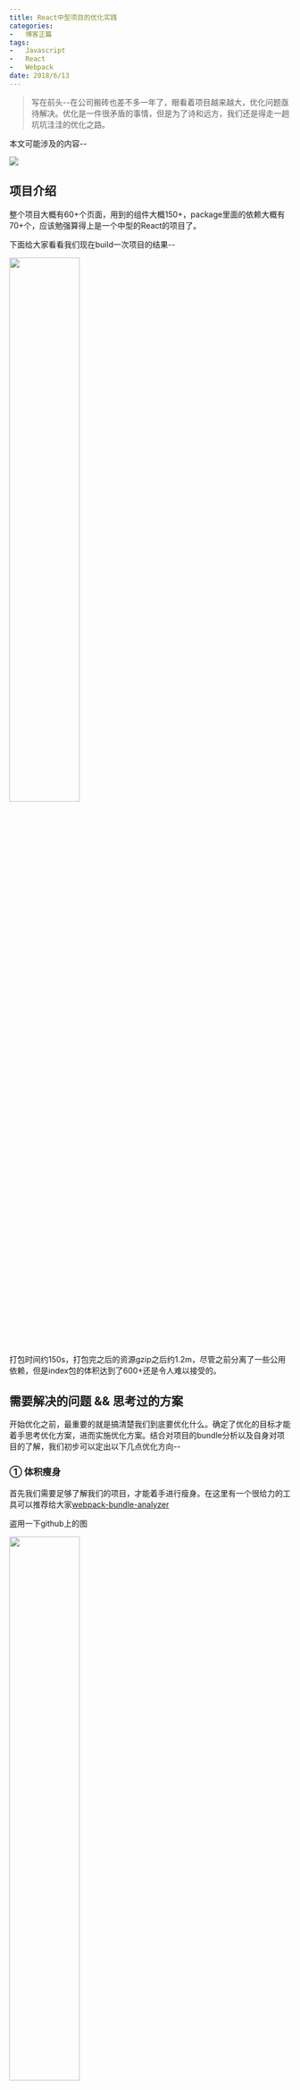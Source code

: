 ```yaml
---
title: React中型项目的优化实践
categories:
-   博客正篇
tags:
-   Javascript
-   React
-   Webpack
date: 2018/6/13
---
```


>   写在前头--在公司搬砖也差不多一年了，眼看着项目越来越大，优化问题亟待解决。优化是一件很矛盾的事情，但是为了诗和远方，我们还是得走一趟坑坑洼洼的优化之路。

本文可能涉及的内容--

<img src="https://blog-1252307419.cos.ap-beijing.myqcloud.com/react-rebuild-00.png" />

##  项目介绍

整个项目大概有60+个页面，用到的组件大概150+，package里面的依赖大概有70+个，应该勉强算得上是一个中型的React的项目了。

下面给大家看看我们现在build一次项目的结果--

<img width="50%" src="https://blog-1252307419.cos.ap-beijing.myqcloud.com/react-rebuild-01.png"/>

打包时间约150s，打包完之后的资源gzip之后约1.2m，尽管之前分离了一些公用依赖，但是index包的体积达到了600+还是令人难以接受的。

## 需要解决的问题 && 思考过的方案

开始优化之前，最重要的就是搞清楚我们到底要优化什么。确定了优化的目标才能着手思考优化方案，进而实施优化方案。结合对项目的bundle分析以及自身对项目的了解，我们初步可以定出以下几点优化方向--

### ① 体积瘦身

首先我们需要足够了解我们的项目，才能着手进行瘦身。在这里有一个很给力的工具可以推荐给大家[webpack-bundle-analyzer](https://github.com/webpack-contrib/webpack-bundle-analyzer)

盗用一下github上的图

<img width="50%" src="https://user-gold-cdn.xitu.io/2018/6/11/163edebe5fa417ab?w=908&h=547&f=gif&s=3663774"/>

如图所示，我们可以很清晰的看到每个js文件里的module组成，还可以看到每个module的大小以及module的组成成分，这对我们分析代码冗余以及优化方向都能够提供很大的帮助。

具体食用方式也很简单--

<img width="50%" src="https://blog-1252307419.cos.ap-beijing.myqcloud.com/react-rebuild-02.png"/>

这样一来我们就对项目有了一个比较具体的认识，大到项目的依赖一览，小到某个页面的组件引用都能在分析报告中找到。接下来就可以开始我们的瘦身之旅了。

#### 打团先找大哥

当我们第一次看到bundle的分析报告时，总能找到一些出乎意料的“大个子”，如果是必不可缺的依赖则没办法，但如果是一些可以被取代的依赖就有别的说法了。这里刚好可以看看之前我[对create-react-app中moment.js依赖的处理](https://juejin.im/post/5a3f729c6fb9a044fb07f935#heading-1)，如果处理顺利的话可以很直观的看到bundle大小的变化。

总结来说，如果有小的并且满足需求的依赖可以替换，请不要迟疑；但如果没有可满足的依赖，可以尝试自己造一个轮子，当然后者需要结合自身状况考虑。

#### 分散站位

相信大家在开发网站的时候都用到了不少依赖，但是这些依赖在输出之后是和业务代码打包在一起的，这个明显不符合我们的预期。面对这些基本不会变更的依赖，我们更倾向它们能够主动抱团并且远离我们的业务代码。

这时候，就该使用webpack的CommonsChunkPlugin（貌似在wp4中已经被别的插件替代了，在此我们先不讨论wp4），它可以帮助我们将一些指定的module打包进指定的bundle里。具体使用方案可以[参考wp官网中的相关介绍](https://webpack.docschina.org/plugins/commons-chunk-plugin)，有一个坑点就是--倘若希望负责集合依赖bundle的文件名在打包时不变，则需要生成manifest。

#### 不要将页面都放到一个篮子里（一）-- 页面分离

我们可以将一些低频页面彻底拉出项目，拿我们的项目来说，一共60+个页面，用户大多都是只会访问其中的几个或十几个页面，不可能将所有的页面都访问一遍。这样一来就必然会有一些页面的访问频率相比之下会十分低下，该怎么处理这些页面呢？这里有几种方案：

-   脱离框架重写相关页面并重新部署
-   Copy项目代码，在其他地方重新跑一次并部署，原项目就可以删除不需要的页面
-   上一方案的简化版，复刻项目环境，跑一个新的纯净项目并部署，将原项目低频页面“剪切”到新的项目中

以上三种方案个人觉得各有优劣，第一个方案`很简单`，适用场景就是类似Q&A的静态页，可以将其脱离项目，写成静态页部署在其他的地方，但是不好的地方就是可能没法复用原项目组件。

方案二呢则是`时间至上`的方案，可以做到快速迁移，但是不好的地方在于迁移出去的页面其实还是塞在一个篮子里，只不过换了个新的篮子罢了。

方案三则是`质量至上`的方案，以时间作为成本，换来一个新的“低频页面项目”。具体要使用哪种方案，我觉得也是根据当前项目状况而定，不追求最完美，追求最合适。


### ② 首屏加载

首屏加载，大概是优化的永恒话题，所有的优化都避不开这一个话题，因为只有它能最直观的让“大家”都感受到我们这次优化的成果。对于用户来说，认为网页首屏很快的标准其实很单一，就是一打开页面，看了多久的白屏。`所以我们需要做的就是弱化用户对白屏的感知`，围绕这一点，个人认为，首屏加载这一优化可以有两个方向：一个是速度，另一个是体验。

#### 引入加载占位

其实这个就是前段时间很火的“骨架屏”，我们可以在页面真正被渲染出来之前，先给用户看到一个“假的”页面,等到某个时间节点（例如数据已经准备完毕...）就将真正的内容替换上去。这里有一个我写的很不走心的例子:)

<img src="https://blog-1252307419.cos.ap-beijing.myqcloud.com/react-rebuild-01.gif" />

在这个优惠券列表页面我的处理方案是，初始化页面的时候就渲染3个列表项骨架，等待接口数据返回就将真实内容替换上去。

在我们的首屏其实也是类似的，我们可以根据首屏的展示结构，做一个匹配的骨架组件，然后按需求进行展示即可，这样可以有效减少用户看到白屏的时间。下面是我这个骨架的代码，优化的空间很大，不过由于优先级不是很高，所以就没有进行迭代了。

<img width="50%" src="https://blog-1252307419.cos.ap-beijing.myqcloud.com/react-rebuild-03.png"/>

大概结构就是这样，样式方面很粗暴，因为每一项都是独立的一个组件，直接可以用absolute定位堆砌一个简洁的占位列表项。里面那个类似进度条的效果则是通过css3的animation实现的，我们可以将每个block的背景色变成渐变的，然后通过background-positon的变化来达到图中的效果。

#### 图片懒加载

这应该是个老生常谈的优化方向了，原理大概是将视图之外的图片都用同一个占位图进行占位，将其真正的图链接存在data-*中，通过监听滚动来判断图片是否进入视图中，来控制img标签src的值。具体的实现很多地方都能搜到，大家可以根据自身情况，按需选择。

#### 不要将页面都放到一个篮子里（二）-- 懒加载

>   其实在整个优化过程中我的重心是放在这个地方的，其他的都是半路上想到的...

让我们回想一下，上面我们讲过**将低频页面分离**，那么，必然就有会那么几个访问量十分高的页面，那么对于这几个页面应该怎么办呢？

因为访问频率高，所以我们可以认为这些页面与我们的核心业务是强相关的，所以将其分离就显得不那么划算了（很可能会出现维护多套代码的窘况）。

但是这样高频页面才是优化的重点区域呀，应该怎么办呢？面对这样页面我们还是可以使用懒加载大法（页面懒加载 || 组件懒加载 || 依赖懒加载）。

想要在js层面实现各类懒加载，我们都需要借助webpack中的特性**Code Splitting**，它可以将我们本来打包在一起的js分解成一块一块，并能达到按需加载并使用的效果。

-   页面懒加载

因为我们使用了react-router，所以我们可以使用react-router的getComponent轻松达到页面懒加载这一需求。如下图所示，将mainpage这样引入route的话，在打包的时候会将其分离成一个独立的js。

<img width="50%" src="https://blog-1252307419.cos.ap-beijing.myqcloud.com/react-rebuild-05.png"/>

-   组件懒加载 && 依赖懒加载

组件和依赖的懒加载也是十分简单的，如下图这样写就能达到懒加载的效果，但如果我们使用了babel则需要修改一下babel的配置，让它能够顺利解析动态import()的语法。

<img width="50%" src="https://blog-1252307419.cos.ap-beijing.myqcloud.com/react-rebuild-06.png"/>


### ③ 打包提速

我们通常的优化都是为了用户而优化，但其实为了我们自身能够良好的开发体验，也应该为开发人员优化优化开发体验，打包优化则成了不二之选。

#### 使用DLL为打包保驾护航

由于时间原因，在公司的项目中并没有尝试使用DLL，但是看到网上有不少同学都推荐介绍了它，所以我选择在此提及一下~[有关于webpack DLL的文档](https://webpack.docschina.org/plugins/dll-plugin/)

#### 将webpack版本从2.0 --> 4.x

由于项目是在差不多一年多以前正式启动的，所以接手的时候是webpack1.x，在刚接手的时候为了懒加载硬是升级到了2.x。

但是到现在发现，2.x好像也不够用了，毕竟已经落下了两个大版本了，更新之后的新特性、新功能或是新优化都应该成为我将项目迁移至新版本的动力。wp4具体的配置细节，在掘金上就见到过挺多同学介绍的，这里我想介绍一下，我是怎么将旧项目迁移到wp4的：

在开始进行版本迁移之前，我设想了两个方案，一个是在原有项目上直接升级并修改配置；第二个方案是新建webpack4项目，搭建好之后将业务代码迁移过来。

经过对成功率以及时间成本的评估，我最后选择的是第二个方案。那么这个新建的项目应该完善到什么程度才能进行迁移呢？我个人是经过以下几个步骤--

-   搭建项目骨架

这回的项目和之前的都不太一样了，我们没有借助大神们的脚手架来搭建项目骨架了，我们需要自己从零开始一点一点的摸索webpack的用法以及新旧版本的差异。

关于一些基础的知识以及配置十分推荐查阅[webpack官网的文档](https://webpack.docschina.org/concepts/)以及一些之前参考过的文章[webpack4-用之初体验](https://juejin.im/post/5adea0106fb9a07a9d6ff6de)、[webpack 4.0.0-beta.0 新特性介绍](https://juejin.im/entry/5a7abcc26fb9a063523ddbaf)。

相信大家看完这些之后都会对wp的配置有基本的认知，紧接下来就是建目录、装依赖巴拉巴拉。最终我们会得到一个这样的目录结构--

<img src="https://blog-1252307419.cos.ap-beijing.myqcloud.com/react-rebuild-07.png" width="50%" />

-   写个Hello World!

我们应该如何判断将项目代码迁入新项目的时机呢？很简单，当这个新项目可以正常的调试或打包一个相应框架的Hello World即可。

拿我们的项目来说，搭建完项目目录以及一些基础配置之后，接下来就是完全模拟原有项目的技术栈，在新的项目中写几个简单的demo页。当然这些demo页并不是随便写的，是带有目的性的，按我这次的经历来说，我写了这么几个文件index.js、App.js、Hello.js、Global.scss、router.js。

剥开非核心依赖，我们最核心的依赖其实就是react & react-router & sass，只要webpack能够正确的解析es6和sass我们就能很大程度的还原旧项目的环境。（babel中与jsx相关的配置在package里）

<img src="https://blog-1252307419.cos.ap-beijing.myqcloud.com/react-rebuild-08.png" width="50%" />


-   仔细研读package

上面的demo完成之后，我们新项目就初具雏形了，接下来我们就需要将旧项目package.json迁移到新项目中，这里需要注意的几点是：

① "scripts"中的指令要注意，我们要看里面的每条指令分别有什么作用，然后再思考应该怎么在新项目中写一个功能一样的指令。

② "dependencies" && "devDependencies"旧项目的依赖也应该无缝迁移过来，不过我们可以趁这个机会把没有用到的依赖剔除出去。

③ "babel" || "autoprefixer"等辅助工具的配置也应该与旧项目保持一致。

-   迁移项目&修修补补

上述步骤都跑通之后，就能删掉原有的demo，将旧项目的所有业务代码都迁移过来。接下来就看着报错，一个一个修复即可。这里遇到这么几个坑，困扰了我许久。页面很顺利的迁移过来了，依赖补全之后也顺利的跑起来了。

但是在dev环境下切换页面老是会404。相信大家看到这里就懂了，我用了history模式的路由，在devServer中应该要加上这样一行配置

```js
devServer {
    historyApiFallback: true
}
```

好啦，404消灭之后又有新的状况了，静态资源老是引用不到，这是为啥？其实这是因为我们在output的时候没有设置publicPath引起的，在dev的webpack.config中我的output是这样配置的

```js
output: {
    path: path.resolve('dist'),
    publicPath: '/'
},
// ...
devServer = {
    contentBase: './dist',
    port: 9000,
    historyApiFallback: true
}
```

这个问题解决之后，我们的开发环境算是还原的差不多了。接下来就该踩踩打包的坑了，我遇到的第一个问题就是，打包完成之后，文件夹里面只有打包输出，index.html咋不见了...这说好的不太一样。后面发现是少了[copy-webpack-plugin](https://github.com/webpack-contrib/copy-webpack-plugin)

```js
const CopyWebpackPlugin = require('copy-webpack-plugin')
const config = {
    // ...
    plugins: [
        new CopyWebpackPlugin([{from: 'public', to: ''}])
    ]
}
```

加上这个依赖之后，我们public文件夹的内容就会乖乖的在dist里面出现。但紧接着又出现新的问题了，第二次打包的时候，怎么dist没有被清空呢？和上面一样，年轻的我少用了一个插件[clean-webpack-plugin](https://github.com/johnagan/clean-webpack-plugin)

```js
const CleanWebpackPlugin = require('clean-webpack-plugin')
const CopyWebpackPlugin = require('copy-webpack-plugin')

let cleanOptions = {
    root: path.join(__dirname, '..'),
    verbose: true,
    dry: false
}

const config = {
    // ...
    plugins: [
        new CleanWebpackPlugin(['dist'], cleanOptions),
        new CopyWebpackPlugin([{from: 'public', to: ''}])
    ]
}
```

完成上述配置后，每次打包webpack都会清空dist文件夹，并且在打包完成之后，将public中的内容复制到dist。好了看来应该可以了，但是在本地开了个服务器跑页面的时候发现，各种静态资源404。这又是什么玩意？实话说在这里踩坑时间是最多的，但是解决方案又是令人窒息的简单...都怪自己没有好好看文档

```js
const CleanWebpackPlugin = require('clean-webpack-plugin')
const CopyWebpackPlugin = require('copy-webpack-plugin')

let cleanOptions = {
    root: path.join(__dirname, '..'),
    verbose: true,
    dry: false
}

const config = {
    output: {
        filename: 'static/js/[name].[chunkhash:8].js',
        chunkFilename: 'static/js/[name].[chunkhash:8].chunk.js',
        publicPath: 'http://localhost:5000/' // !!!这里一定要使用绝对路径，不然就会被坑到
    }
    // ...
    plugins: [
        new CleanWebpackPlugin(['dist'], cleanOptions),
        new CopyWebpackPlugin([{from: 'public', to: ''}])
    ]
}
```

## 总结

好了，不知道有多少同学会看到这里，先谢谢大家看我在这唠叨一堆~各类优化的方案在网上看了好多好多，但是好像大家都只讲方案没有涉及实践，等到自己真正去玩的时候才发现，其实优化没有想象中那么简单，要兼顾原有的，又要尽量使用更新更好的，很多时候都会在夹缝中取舍。

其实，能够优化的还有很多很多，请求方面、业务方面甚至是代码写法...都是可以优化的，但是这些怎么能一蹴而就呢？还是得走一步，看一步，选择最适合自家项目的优化方案才是最佳方案~

<img src="https://blog-1252307419.cos.ap-beijing.myqcloud.com/end.png" width=50% />
